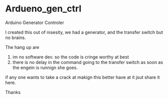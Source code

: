 # Ardueno_gen_ctrl
Arduino Generator Controler

I created this out of nisesity, we had a generator, and the transfer switch but no brains. 

The hang up are 
  1. im no software dev. so the code is cringe worthy at best
  2. there is no delay in the command going to the transfer switch as soon as the engein is runnign she goes.

if any one wants to take a crack at makign this better have at it jsut share it here. 

Thanks
